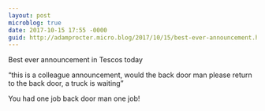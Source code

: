 ```yaml
---
layout: post
microblog: true
date: 2017-10-15 17:55 -0000
guid: http://adamprocter.micro.blog/2017/10/15/best-ever-announcement.html
---
```

Best ever announcement in Tescos today 

“this is a colleague announcement, would the back door man please return to the back door, a truck is waiting”

You had one job back door man one job!
